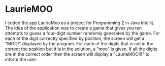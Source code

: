 # LaurieMOO
I coded the app LaurieMoo as a project for Programming 2 in Java Intellij. The idea of the application was to create a game that gives you ten attempts to guess a four-digit number randomly generated by the game. For each of the digit correctly specified by position, the screen will get a "MOO!" displayed by the program. For each of the digits that is not in the correct the position but it is in the solution, a "moo" is given. If all the digits are in the correct order then the screen will display a "LaurieMOO!!!" to inform the user.

